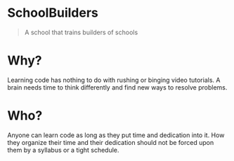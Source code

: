 # SchoolBuilders

> A school that trains builders of schools

# Why?

Learning code has nothing to do with rushing or binging video tutorials. A brain needs time to think differently and find new ways to resolve problems.

# Who?

Anyone can learn code as long as they put time and dedication into it. How they organize their time and their dedication should not be forced upon them by a syllabus or a tight schedule.
